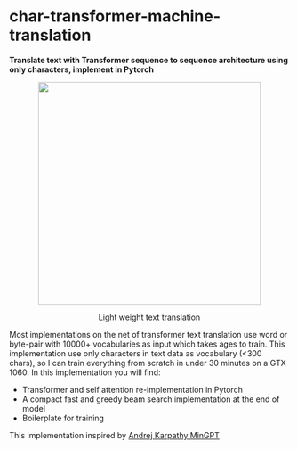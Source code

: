 # char-transformer-machine-translation
**Translate text with Transformer sequence to sequence architecture using only characters, implement in Pytorch**

<p align = "center"> 
<img src='https://www.quotemaster.org/images/04/046e60f1f0f4f86cb84ac4eae813f55c.jpeg' width=400>
</p>
<p align = "center"> Light weight text translation </p>

Most implementations on the net of transformer text translation use word or byte-pair with 10000+ vocabularies as input which takes ages to train. This implementation use only characters in text data as vocabulary (<300 chars), so I can train everything from scratch in under 30 minutes on a GTX 1060. In this implementation you will find:
- Transformer and self attention re-implementation in Pytorch
- A compact fast and greedy beam search implementation at the end of model
- Boilerplate for training

This implementation inspired by <a href='https://github.com/karpathy/minGPT'>Andrej Karpathy MinGPT</a>


